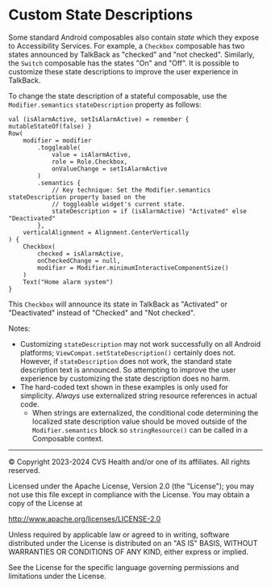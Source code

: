 # Custom State Descriptions
Some standard Android composables also contain _state_ which they expose to Accessibility Services. For example, a `Checkbox` composable has two states announced by TalkBack as "checked" and "not checked". Similarly, the `Switch` composable has the states "On" and "Off". It is possible to customize these state descriptions to improve the user experience in TalkBack.

To change the state description of a stateful composable, use the `Modifier.semantics` `stateDescription` property as follows:

```
val (isAlarmActive, setIsAlarmActive) = remember { mutableStateOf(false) }
Row(
    modifier = modifier
        .toggleable(
            value = isAlarmActive,
            role = Role.Checkbox,
            onValueChange = setIsAlarmActive
        )
        .semantics {
            // Key technique: Set the Modifier.semantics stateDescription property based on the 
            // toggleable widget's current state.
            stateDescription = if (isAlarmActive) "Activated" else "Deactivated"
        },
    verticalAlignment = Alignment.CenterVertically
) {
    Checkbox(
        checked = isAlarmActive,
        onCheckedChange = null,
        modifier = Modifier.minimumInteractiveComponentSize()
    )
    Text("Home alarm system")
}
```

This `Checkbox` will announce its state in TalkBack as "Activated" or "Deactivated" instead of "Checked" and "Not checked".

Notes:

* Customizing `stateDescription` may not work successfully on all Android platforms; `ViewCompat.setStateDescription()` certainly does not. However, if `stateDescription` does not work, the standard state description text is announced. So attempting to improve the user experience by customizing the state description does no harm.
* The hard-coded text shown in these examples is only used for simplicity. _Always_ use externalized string resource references in actual code. 
  * When strings are externalized, the conditional code determining the localized state description value should be moved outside of the `Modifier.semantics` block so `stringResource()` can be called in a Composable context. 

----

© Copyright 2023-2024 CVS Health and/or one of its affiliates. All rights reserved.

Licensed under the Apache License, Version 2.0 (the "License");
you may not use this file except in compliance with the License.
You may obtain a copy of the License at

http://www.apache.org/licenses/LICENSE-2.0

Unless required by applicable law or agreed to in writing, software
distributed under the License is distributed on an "AS IS" BASIS,
WITHOUT WARRANTIES OR CONDITIONS OF ANY KIND, either express or implied.

See the License for the specific language governing permissions and
limitations under the License.